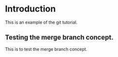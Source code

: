 # Introduction
This is an example of the git tutorial.
## Testing the merge branch concept.
This is to test the merge branch concept.
